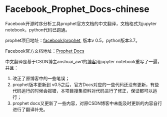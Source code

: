 # Facebook_Prophet_Docs-chinese
Facebook开源时序分析工具prophet官方文档的中文翻译，文档格式为jupyter notebook，python代码已跑通。

prophet项目地址：[facebook/prophet](https://github.com/facebook/prophet), 版本v 0.5，python版本3.7。

Facebook官方文档地址：[Prophet Docs](https://facebook.github.io/prophet/docs/quick_start.html)

中文翻译是基于CSDN博主anshuai_aw1的[博客](https://blog.csdn.net/anshuai_aw1/article/details/83412058)用jupyter notebook重写了一遍，并且：
1. 改正了原博客中的一些笔误；
2. prophet版本更新到 v0.5之后，官方Docs对应的一些代码还没有更新，有些代码运行的时候会报错，本项目搜集资料对代码进行了修正，保证都可以运行；
3. prophet docs又更新了一些内容，对原CSDN博客中未能及时更新的内容自行进行了翻译补充。
